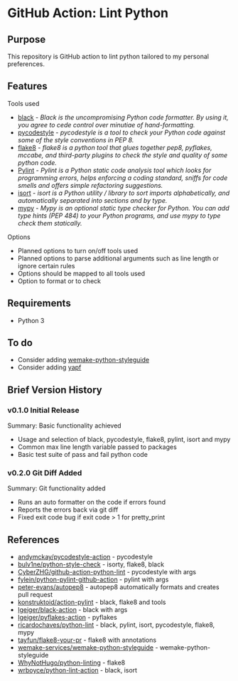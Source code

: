 # GitHub Action: Lint Python

## Purpose

This repository is GitHub action to lint python tailored to my personal preferences.

## Features

Tools used

- [black](https://github.com/psf/black) - *Black is the uncompromising Python code formatter. By using it, you agree to cede control over minutiae of hand-formatting.*
- [pycodestyle](https://github.com/PyCQA/pycodestyle) - *pycodestyle is a tool to check your Python code against some of the style conventions in PEP 8.*
- [flake8](https://gitlab.com/pycqa/flake8) - *flake8 is a python tool that glues together pep8, pyflakes, mccabe, and third-party plugins to check the style and quality of some python code.*
- [Pylint](https://github.com/PyCQA/pylint/) - *Pylint is a Python static code analysis tool which looks for programming errors, helps enforcing a coding standard, sniffs for code smells and offers simple refactoring suggestions.*
- [isort](https://github.com/timothycrosley/isort) - *isort is a Python utility / library to sort imports alphabetically, and automatically separated into sections and by type.*
- [mypy](https://github.com/python/mypy) - *Mypy is an optional static type checker for Python. You can add type hints (PEP 484) to your Python programs, and use mypy to type check them statically.*

Options

- Planned options to turn on/off tools used
- Planned options to parse additional arguments such as line length or ignore certain rules
- Options should be mapped to all tools used
- Option to format or to check

## Requirements

- Python 3

## To do

- Consider adding [wemake-python-styleguide](https://github.com/wemake-services/wemake-python-styleguide)
- Consider adding [yapf](https://github.com/google/yapf)

## Brief Version History

### v0.1.0 Initial Release

Summary: Basic functionality achieved

- Usage and selection of black, pycodestyle, flake8, pylint, isort and mypy
- Common max line length variable passed to packages
- Basic test suite of pass and fail python code

### v0.2.0 Git Diff Added

Summary: Git functionality added

- Runs an auto formatter on the code if errors found
- Reports the errors back via git diff
- Fixed exit code bug if exit code > 1 for pretty_print

## References

- [andymckay/pycodestyle-action](https://github.com/andymckay/pycodestyle-action) - pycodestyle
- [bulv1ne/python-style-check](https://github.com/bulv1ne/python-style-check) - isorty, flake8, black
- [CyberZHG/github-action-python-lint](https://github.com/CyberZHG/github-action-python-lint) - pycodestyle with args
- [fylein/python-pylint-github-action](https://github.com/fylein/python-pylint-github-action) - pylint with args
- [peter-evans/autopep8](https://github.com/peter-evans/autopep8) - autopep8 automatically formats and creates pull request
- [konstruktoid/action-pylint](https://github.com/konstruktoid/action-pylint) - black, flake8 and tools
- [lgeiger/black-action](https://github.com/lgeiger/black-action) - black with args
- [lgeiger/pyflakes-action](https://github.com/lgeiger/pyflakes-action) - pyflakes
- [ricardochaves/python-lint](https://github.com/ricardochaves/python-lint) - black, pylint, isort, pycodestyle, flake8, mypy
- [tayfun/flake8-your-pr](https://github.com/tayfun/flake8-your-pr) - flake8 with annotations
- [wemake-services/wemake-python-styleguide](https://github.com/wemake-services/wemake-python-styleguide) - wemake-python-styleguide
- [WhyNotHugo/python-linting](https://github.com/WhyNotHugo/python-linting) - flake8
- [wrboyce/python-lint-action](https://github.com/wrboyce/python-lint-action) - black, isort
